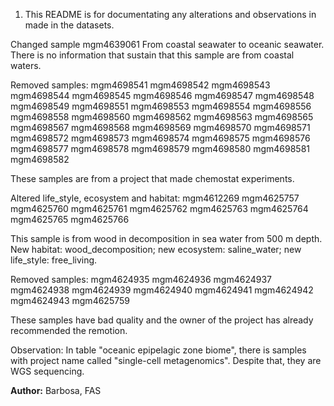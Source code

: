 1. This README is for documentating any alterations and observations in made in the datasets.

Changed sample
mgm4639061
From coastal seawater to oceanic seawater. There is no information that sustain that this sample are from coastal waters.

Removed samples:
mgm4698541
mgm4698542
mgm4698543
mgm4698544
mgm4698545
mgm4698546
mgm4698547
mgm4698548
mgm4698549
mgm4698551
mgm4698553
mgm4698554
mgm4698556
mgm4698558
mgm4698560
mgm4698562
mgm4698563
mgm4698565
mgm4698567
mgm4698568
mgm4698569
mgm4698570
mgm4698571
mgm4698572
mgm4698573
mgm4698574
mgm4698575
mgm4698576
mgm4698577
mgm4698578
mgm4698579
mgm4698580
mgm4698581
mgm4698582

These samples are from a project that made chemostat experiments.

Altered life_style, ecosystem and habitat:
mgm4612269
mgm4625757
mgm4625760
mgm4625761
mgm4625762
mgm4625763
mgm4625764
mgm4625765
mgm4625766


This sample is from wood in decomposition in sea water from 500 m depth. New habitat: wood_decomposition; new ecosystem: saline_water; new life_style: free_living.

Removed samples:
mgm4624935
mgm4624936
mgm4624937
mgm4624938
mgm4624939
mgm4624940
mgm4624941
mgm4624942
mgm4624943
mgm4625759

These samples have bad quality and the owner of the project has already recommended the remotion.

Observation:
In table "oceanic epipelagic zone biome", there is samples with project name called "single-cell metagenomics". Despite that, they are WGS sequencing.

**Author:** Barbosa, FAS